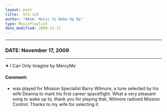 ```yaml
---
layout: post
title:  STS-129
author: "NASA: Music to Wake Up By"
type: MusicPlaylist
date_modified: 2009-11-17
---
```


----
### DATE: November 17, 2009
----
✷ I Can Only Imagine by MercyMe

#### Comment:
* was played for Mission Specialist Barry Wilmore, a tune selected by his wife Deanna to mark his first career spaceflight. What a very pleasant song to wake up to, thank you for playing that, Wilmore radioed Mission Control. Thanks to my wife for selecting it.
